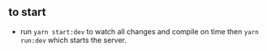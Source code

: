 ## to start

- run `yarn start:dev` to watch all changes and compile on time then `yarn run:dev` which starts the server.
